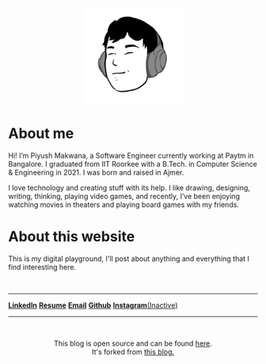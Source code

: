 <div style="display: flex; justify-content: center;">
    <img title="Site Icon" alt="Site favicon" src="../../public/assets/profile_photo.png" style="max-width: 200px;">
</div>

# About me

Hi! I’m Piyush Makwana, a Software Engineer currently working at Paytm in Bangalore. I graduated from IIT Roorkee with a B.Tech. in Computer Science & Engineering in 2021. I was born and raised in Ajmer.

I love technology and creating stuff with its help. I like drawing, designing, writing, thinking, playing video games, and recently, I’ve been enjoying watching movies in theaters and playing board games with my friends.

# About this website

This is my digital playground, I'll post about anything and everything that I find interesting here. 

<br>
<hr>

[**LinkedIn**](https://www.linkedin.com/in/piyushmakwana99/) 
[**Resume**](/PiyushMakwana_Resume_5thMar2024.pdf) 
[**Email**](mailto:infopiyushmakwana@gmail.com) 
[**Github**](https://github.com/Piyush811999)
[**Instagram**(Inactive)]()

<hr>

<br>

<div style="text-align: center;">

This blog is open source and can be found [here](https://github.com/Piyush811999/blog). \
It's forked from [this blog.](https://github.com/cassidoo/blahg)

</div>